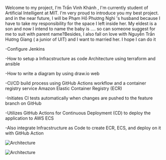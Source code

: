 Welcome to my project, I'm Trần Vinh Khánh , I'm currently student of Artificial Intelligent at MIT. I'm very proud to introduce you my best project. and in the near future, I will be Phạm Hồ Phương Nghi 's husband because I have to take my responsibility for the space I left inside her. My eldest is a son and now I intend to name the baby is .... so can someone suggest for me to suit with parent name?Besides, I also fall on love with Nguyễn Trần Hương Giang ( a junior of UIT) and I want to married her. I hope I can do it 


-Configure Jenkins 

-How to setup a Infracstructure as code Architecture using terraform and ansible

-How to write a diagram by using draw.io web

-CI/CD build process using GitHub Actions workflow and a container registry service Amazon Elastic Container Registry (ECR)

-Initiates CI tests automatically when changes are pushed to the feature branch on GitHub

-Utilizes GitHub Actions for Continuous Deployment (CD) to deploy the application to AWS ECS

-Also integrate Infracstructure as Code to create ECR, ECS, and deploy on it with GitHub Action

![Architecture](https://i.ibb.co/HFr8Vnn/architecture.jpg)

![Architecture](https://i.ibb.co/h9cWXvc/z5844708559215-8530e605fa4eb608da045a7df13c483f.jpg)
